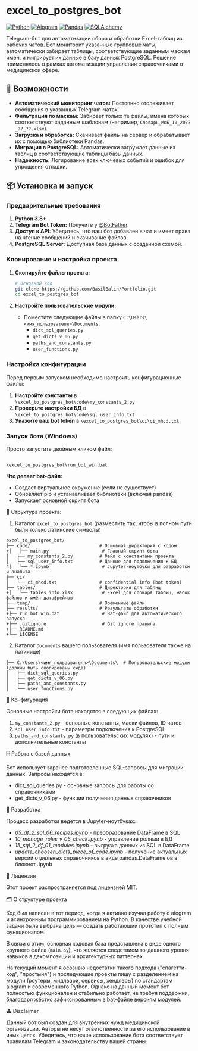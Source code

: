 # excel_to_postgres_bot

[![Python](https://img.shields.io/badge/Python-3.8+-blue.svg)](https://www.python.org/)
[![Aiogram](https://img.shields.io/badge/Aiogram-2.23.1-00a2ed.svg)](https://docs.aiogram.dev/)
[![Pandas](https://img.shields.io/badge/pandas-2.2.2-150458.svg)](https://pandas.pydata.org/)
[![SQLAlchemy](https://img.shields.io/badge/SQLAlchemy-2.0.19-d71f00.svg)](https://www.sqlalchemy.org/)

Telegram-бот для автоматизации сбора и обработки Excel-таблиц из рабочих чатов. Бот мониторит указанные групповые чаты, автоматически забирает таблицы, соответствующие заданным маскам имен, и мигрирует их данные в базу данных PostgreSQL. Решение применялось в рамках автоматизации управления справочниками в медицинской сфере.

## 🚀 Возможности

-   **Автоматический мониторинг чатов:** Постоянно отслеживает сообщения в указанных Telegram-чатах.
-   **Фильтрация по маскам:** Забирает только те файлы, имена которых соответствуют заданным шаблонам (например, `Словарь_МКБ_10_20??_??_??.xlsx`).
-   **Загрузка и обработка:** Скачивает файлы на сервер и обрабатывает их с помощью библиотеки Pandas.
-   **Миграция в PostgreSQL:** Автоматически загружает данные из таблиц в соответствующие таблицы базы данных.
-   **Надежность:** Логирование всех ключевых событий и ошибок для упрощения отладки.

## 📦 Установка и запуск

### Предварительные требования

1.  **Python 3.8+**
2.  **Telegram Bot Token:** Получите у [@BotFather](https://t.me/BotFather).
3.  **Доступ к API:** Убедитесь, что ваш бот добавлен в чат и имеет права на чтение сообщений и скачивание файлов.
4.  **PostgreSQL Server:** Доступная база данных с созданной схемой.

### Клонирование и настройка проекта

1.  **Скопируйте файлы проекта:**
    ```bash
    # Основной код
    git clone https://github.com/BasilBalin/Portfolio.git
    cd excel_to_postgres_bot
    ```

2.  **Настройте пользовательские модули:**
    *   Поместите следующие файлы в папку `C:\Users\<имя_пользователя>\Documents`:
        *   `dict_sql_queries.py`
        *   `get_dicts_v_06.py`
        *   `paths_and_constants.py`
        *   `user_functions.py`

### Настройка конфигурации

Перед первым запуском необходимо настроить конфигурационные файлы:

1.  **Настройте константы** в `\excel_to_postgres_bot\code\my_constants_2.py`
2.  **Проверьте настройки БД** в `\excel_to_postgres_bot\code\sql_user_info.txt`
3.  **Укажите ваш bot token** в `\excel_to_postgres_bot\ci\ci_mhcd.txt`

### Запуск бота (Windows)

Просто запустите двойным кликом файл:
```

\excel_to_postgres_bot\run_bot_win.bat

```

**Что делает bat-файл:**
- Создает виртуальное окружение (если не существует)
- Обновляет pip и устанавливает библиотеки (включая pandas)
- Запускает основной скрипт бота

📁 Структура проекта:
1. Каталог `excel_to_postgres_bot` (разместить так, чтобы в полном пути были только латинские символы)

```
excel_to_postgres_bot/
├── code/                          # Основная директория с кодом
+│   ├── main.py                    # Главный скрипт бота
│   ├── my_constants_2.py          # Файл с константами проекта
│   ├── sql_user_info.txt          # Данные для подключения к БД
4│   └── *.ipynb                    # Jupyter-ноутбуки для разработки и анализа
├── ci/
│   └── ci_mhcd.txt                # confidential info (bot token)
├── tables/                        # Директория для таблиц
+│   └── tables_info.xlsx           # Excel для словаря таблиц, масок файлов и имён датафреймов
├── temp/                          # Временные файлы
├── results/                       # Результаты обработки
+├── run_bot_win.bat                # Bat-файл для автоматического запуска
+├── .gitignore                     # Git ignore правила
+├── README.md
+└── LICENSE
```

2. Каталог `Documents` вашего пользователя (имя пользователя также на латинице)

```
├── C:\Users\<имя_пользователя>\Documents\  # Пользовательские модули (должны быть скопированы сюда)
│   ├── dict_sql_queries.py
│   ├── get_dicts_v_06.py
│   ├── paths_and_constants.py
│   └── user_functions.py
```

🔧 Конфигурация

Основные настройки бота находятся в следующих файлах:

1. `my_constants_2.py` - основные константы, маски файлов, ID чатов
2. `sql_user_info.txt` - параметры подключения к PostgreSQL
3. `paths_and_constants.py` (в пользовательских модулях) - пути и дополнительные константы

🗄️ Работа с базой данных

Бот использует заранее подготовленные SQL-запросы для миграции данных. Запросы находятся в:

* dict_sql_queries.py - основные запросы для работы со справочниками
* get_dicts_v_06.py - функции получения данных справочников

🤝 Разработка

Процесс разработки ведется в Jupyter-ноутбуках:

- *05_df_2_sql_06_recipes.ipynb* - преобразование DataFrame в SQL
- *10_manage_roles_v_05_check.ipynb* - управление ролями в БД
- *15_sql_2_df_01_modules.ipynb* - выгрузка данных из SQL в DataFrame
- *update_choosen_dicts_piece_of_code.ipynb* - получение актуальных версий отдельных справочников в виде pandas.DataFrame'ов в блокнот .ipynb

📄 Лицензия

Этот проект распространяется под лицензией [MIT](./LICENSE).

🗂 О структуре проекта

Код был написан в тот период, когда я активно изучал работу с aiogram и асинхронным программированием на Python. В качестве учебной задачи была выбрана цель — создать работающий прототип с полным функционалом.

В связи с этим, основная кодовая база представлена в виде одного крупного файла (`main.py`), что является следствием тогдашнего уровня навыков в декомпозиции и архитектурных паттернах.

На текущий момент я осознаю недостатки такого подхода ("спагетти-код", "простыня") и последующие проекты пишу с разделением на модули (роутеры, мидлвари, сервисы, хендлеры) по стандартам aiogram и современного Python. Однако на данный момент бот полностью функционален и стабильно работает, не требуя поддержки, благодаря жёстко зафиксированным в bat-файле версиям модулей.

⚠️ Disclaimer

Данный бот был создан для внутренних нужд медицинской организации. Авторы не несут ответственности за его использование в иных целях. Убедитесь, что ваше использование бота соответствует правилам Telegram и законодательству вашей страны.
